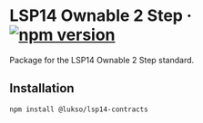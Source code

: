 # LSP14 Ownable 2 Step &middot; [![npm version](https://img.shields.io/npm/v/@lukso/lsp14-contracts.svg?style=flat)](https://www.npmjs.com/package/@lukso/lsp14-contracts)

Package for the LSP14 Ownable 2 Step standard.

## Installation

```bash
npm install @lukso/lsp14-contracts
```
